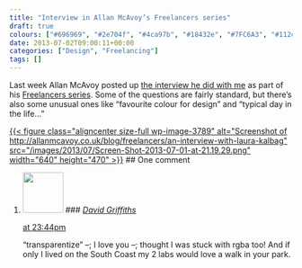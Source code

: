 ```yaml
---
title: "Interview in Allan McAvoy’s Freelancers series"
draft: true
colours: ["#696969", "#2e704f", "#4ca97b", "#18432e", "#7FC6A3", "#112c1f", "#ffffff"]
date: 2013-07-02T09:00:11+00:00
categories: ["Design", "Freelancing"]
tags: []
---
```


Last week Allan McAvoy posted up [the interview he did with me](http://allanmcavoy.co.uk/blog/freelancers/an-interview-with-laura-kalbag "An interview with Laura Kalbag") as part of his [Freelancers series](http://allanmcavoy.co.uk/blog/category/freelancers). Some of the questions are fairly standard, but there’s also some unusual ones like “favourite colour for design” and “typical day in the life…”

[{{< figure class="aligncenter size-full wp-image-3789" alt="Screenshot of http://allanmcavoy.co.uk/blog/freelancers/an-interview-with-laura-kalbag" src="/images/2013/07/Screen-Shot-2013-07-01-at-21.19.29.png" width="640" height="470" >}}](/images/2013/07/Screen-Shot-2013-07-01-at-21.19.29.png)
	## One comment

<ol class="commentlist">
	<li class="comment even thread-even depth-1" id="li-comment-562">
			<div class="comment-author vcard">
			<img alt='' src='https://secure.gravatar.com/avatar/d96a2fa3a046fcf5cb5230525a1f4918?s=72&amp;d=mm&amp;r=g' srcset='https://secure.gravatar.com/avatar/d96a2fa3a046fcf5cb5230525a1f4918?s=144&amp;d=mm&amp;r=g 2x' class='avatar avatar-72 photo' height='72' width='72' />
### <cite class="fn"><a href='http://djisystems.com' rel='external nofollow' class='url'>David Griffiths</a></cite>
		</div>
		<aside class="comment-meta commentmetadata"><p><a href="#comment-562"><time datetime="2013-07-03T23:44:30+00:00" pubdate class="published">
		 at <span class="hours">23:44pm</span></time></a></p>
	</aside>
	<div class="comment-entry">
		“transparentize” –; I love you –; thought I was stuck with rgba too! And if only I lived on the South Coast my 2 labs would love a walk in your park.
	</div>
</li>
</ol>
